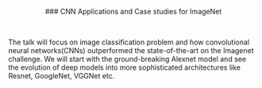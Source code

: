 <p align="center">### CNN Applications and Case studies for ImageNet</p><br>

The talk will focus on image classification problem and how convolutional neural networks(CNNs) outperformed the state-of-the-art on the Imagenet challenge. We will start with the ground-breaking Alexnet model and see the evolution of deep models into more sophisticated architectures like Resnet, GoogleNet, VGGNet etc.
